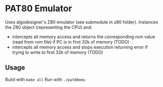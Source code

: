 # PAT80 Emulator
Uses algodesigner's Z80 emulator (see submodule in z80 folder).
Instances the Z80 object (representing the CPU) and:
- intercepts all memory access and returns the corresponding rom value (read from rom file) if PC is in first 32k of memory (TODO)
- intercepts all memory access and stops execution returning error if trying to write to first 32k of memory (TODO)

## Usage
Build with `make all`
Run with `./pat80emu`
